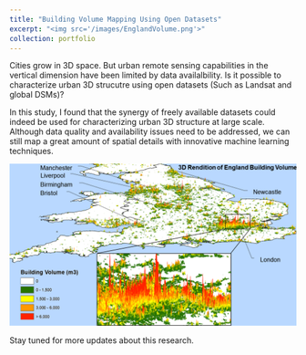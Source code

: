 ```yaml
---
title: "Building Volume Mapping Using Open Datasets"
excerpt: "<img src='/images/EnglandVolume.png'>"
collection: portfolio
---
```

Cities grow in 3D space. But urban remote sensing capabilities in the vertical dimension have been limited by data availalbility. Is it possible to characterize urban 3D strucutre using open datasets (Such as Landsat and global DSMs)?<br/>

In this study, I found that the synergy of freely available datasets could indeed be used for characterizing urban 3D structure at large scale. Although data quality and availability issues need to be addressed, we can still map a great amount of spatial details  with innovative machine learning techniques.<br/>

<img src='/images/EnglandVolume.png'><br/>

Stay tuned for more updates about this research.
